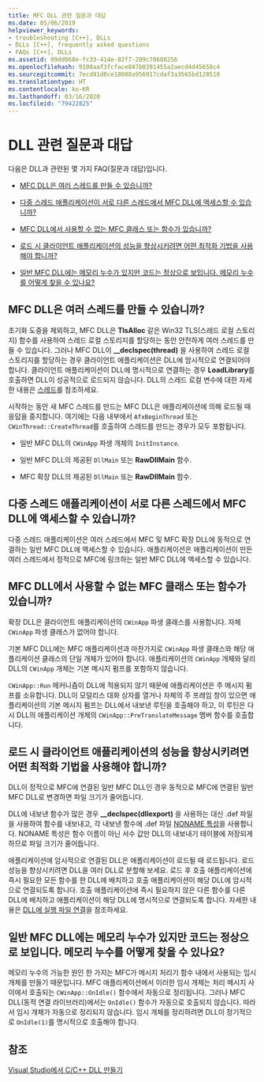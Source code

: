 ```yaml
---
title: MFC DLL 관련 질문과 대답
ms.date: 05/06/2019
helpviewer_keywords:
- troubleshooting [C++], DLLs
- DLLs [C++], frequently asked questions
- FAQs [C++], DLLs
ms.assetid: 09dd068e-fc33-414e-82f7-289c70680256
ms.openlocfilehash: 9108aaf3fcface847b0391455a2aecd4d45658c4
ms.sourcegitcommit: 7ecd91d8ce18088a956917cdaf3a3565bd128510
ms.translationtype: HT
ms.contentlocale: ko-KR
ms.lasthandoff: 03/16/2020
ms.locfileid: "79422825"
---
```

# <a name="dll-frequently-asked-questions"></a>DLL 관련 질문과 대답

다음은 DLL과 관련된 몇 가지 FAQ(질문과 대답)입니다.

- [MFC DLL은 여러 스레드를 만들 수 있습니까?](#mfc_multithreaded_1)

- [다중 스레드 애플리케이션이 서로 다른 스레드에서 MFC DLL에 액세스할 수 있습니까?](#mfc_multithreaded_2)

- [MFC DLL에서 사용할 수 없는 MFC 클래스 또는 함수가 있습니까?](#mfc_prohibited_classes)

- [로드 시 클라이언트 애플리케이션의 성능을 향상시키려면 어떤 최적화 기법을 사용해야 합니까?](#mfc_optimization)

- [일반 MFC DLL에는 메모리 누수가 있지만 코드는 정상으로 보입니다. 메모리 누수를 어떻게 찾을 수 있나요?](#memory_leak)

## <a name="can-an-mfc-dll-create-multiple-threads"></a><a name="mfc_multithreaded_1"></a> MFC DLL은 여러 스레드를 만들 수 있습니까?

초기화 도중을 제외하고, MFC DLL은 **TlsAlloc** 같은 Win32 TLS(스레드 로컬 스토리지) 함수를 사용하여 스레드 로컬 스토리지를 할당하는 동안 안전하게 여러 스레드를 만들 수 있습니다. 그러나 MFC DLL이 **__declspec(thread)** 을 사용하여 스레드 로컬 스토리지를 할당하는 경우 클라이언트 애플리케이션은 DLL에 암시적으로 연결되어야 합니다. 클라이언트 애플리케이션이 DLL에 명시적으로 연결하는 경우 **LoadLibrary**를 호출하면 DLL이 성공적으로 로드되지 않습니다. DLL의 스레드 로컬 변수에 대한 자세한 내용은 [스레드](../cpp/thread.md)를 참조하세요.

시작하는 동안 새 MFC 스레드를 만드는 MFC DLL은 애플리케이션에 의해 로드될 때 응답을 중지합니다. 여기에는 다음 내부에서 `AfxBeginThread` 또는 `CWinThread::CreateThread`를 호출하여 스레드를 만드는 경우가 모두 포함됩니다.

- 일반 MFC DLL의 `CWinApp` 파생 개체의 `InitInstance`.

- 일반 MFC DLL의 제공된 `DllMain` 또는 **RawDllMain** 함수.

- MFC 확장 DLL의 제공된 `DllMain` 또는 **RawDllMain** 함수.

## <a name="can-a-multithreaded-application-access-an-mfc-dll-in-different-threads"></a><a name="mfc_multithreaded_2"></a> 다중 스레드 애플리케이션이 서로 다른 스레드에서 MFC DLL에 액세스할 수 있습니까?

다중 스레드 애플리케이션은 여러 스레드에서 MFC 및 MFC 확장 DLL에 동적으로 연결하는 일반 MFC DLL에 액세스할 수 있습니다. 애플리케이션은 애플리케이션이 만든 여러 스레드에서 정적으로 MFC에 링크하는 일반 MFC DLL에 액세스할 수 있습니다.

## <a name="are-there-any-mfc-classes-or-functions-that-cannot-be-used-in-an-mfc-dll"></a><a name="mfc_prohibited_classes"></a> MFC DLL에서 사용할 수 없는 MFC 클래스 또는 함수가 있습니까?

확장 DLL은 클라이언트 애플리케이션의 `CWinApp` 파생 클래스를 사용합니다. 자체 `CWinApp` 파생 클래스가 없어야 합니다.

기본 MFC DLL에는 MFC 애플리케이션과 마찬가지로 `CWinApp` 파생 클래스와 해당 애플리케이션 클래스의 단일 개체가 있어야 합니다. 애플리케이션의 `CWinApp` 개체와 달리 DLL의 `CWinApp` 개체는 기본 메시지 펌프를 포함하지 않습니다.

`CWinApp::Run` 메커니즘이 DLL에 적용되지 않기 때문에 애플리케이션은 주 메시지 펌프를 소유합니다. DLL이 모덜리스 대화 상자를 열거나 자체의 주 프레임 창이 있으면 애플리케이션의 기본 메시지 펌프는 DLL에서 내보낸 루틴을 호출해야 하고, 이 루틴은 다시 DLL의 애플리케이션 개체의 `CWinApp::PreTranslateMessage` 멤버 함수를 호출합니다.

## <a name="what-optimization-techniques-should-i-use-to-improve-the-client-application39s-performance-when-loading"></a><a name="mfc_optimization"></a> 로드 시 클라이언트 애플리케이션의 성능을 향상시키려면 어떤 최적화 기법을 사용해야 합니까?

DLL이 정적으로 MFC에 연결된 일반 MFC DLL인 경우 동적으로 MFC에 연결된 일반 MFC DLL로 변경하면 파일 크기가 줄어듭니다.

DLL에 내보낸 함수가 많은 경우 **__declspec(dllexport)** 을 사용하는 대신 .def 파일을 사용하여 함수를 내보내고, 각 내보낸 함수에 .def 파일 [NONAME 특성](exporting-functions-from-a-dll-by-ordinal-rather-than-by-name.md)을 사용합니다. NONAME 특성은 함수 이름이 아닌 서수 값만 DLL의 내보내기 테이블에 저장되게 하므로 파일 크기가 줄어듭니다.

애플리케이션에 암시적으로 연결된 DLL은 애플리케이션이 로드될 때 로드됩니다. 로드 성능을 향상시키려면 DLL을 여러 DLL로 분할해 보세요. 로드 후 호출 애플리케이션에 즉시 필요한 모든 함수를 한 DLL에 배치하고 호출 애플리케이션이 해당 DLL에 암시적으로 연결되도록 합니다. 호출 애플리케이션에 즉시 필요하지 않은 다른 함수를 다른 DLL에 배치하고 애플리케이션이 해당 DLL에 명시적으로 연결되도록 합니다. 자세한 내용은 [DLL에 실행 파일 연결](linking-an-executable-to-a-dll.md#determining-which-linking-method-to-use)을 참조하세요.

## <a name="there39s-a-memory-leak-in-my-regular-mfc-dll-but-my-code-looks-fine-how-can-i-find-the-memory-leak"></a><a name="memory_leak"></a> 일반 MFC DLL에는 메모리 누수가 있지만 코드는 정상으로 보입니다. 메모리 누수를 어떻게 찾을 수 있나요?

메모리 누수의 가능한 원인 한 가지는 MFC가 메시지 처리기 함수 내에서 사용되는 임시 개체를 만들기 때문입니다. MFC 애플리케이션에서 이러한 임시 개체는 처리 메시지 사이에서 호출되는 `CWinApp::OnIdle()` 함수에서 자동으로 정리됩니다. 그러나 MFC DLL(동적 연결 라이브러리)에서는 `OnIdle()` 함수가 자동으로 호출되지 않습니다. 따라서 임시 개체가 자동으로 정리되지 않습니다. 임시 개체를 정리하려면 DLL이 정기적으로 `OnIdle(1)`를 명시적으로 호출해야 합니다.

## <a name="see-also"></a>참조

[Visual Studio에서 C/C++ DLL 만들기](dlls-in-visual-cpp.md)
